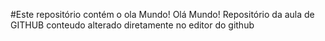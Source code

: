 #Este repositório contém o ola Mundo!
Olá Mundo!
Repositório da aula de GITHUB
conteudo alterado diretamente no editor do github
